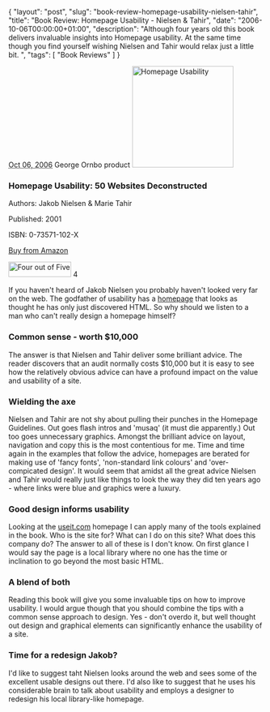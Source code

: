 {
  "layout": "post",
  "slug": "book-review-homepage-usability-nielsen-tahir",
  "title": "Book Review: Homepage Usability - Nielsen & Tahir",
  "date": "2006-10-06T00:00:00+01:00",
  "description": "Although four years old this book delivers invaluable insights into Homepage usability. At the same time though you find yourself wishing Nielsen and Tahir would relax just a little bit. ",
  "tags": [
    "Book Reviews"
  ]
}

<abbr class="dtreviewed" title="20061006T0930">Oct 06, 2006</abbr>
<span class="reviewer vcard" id="reviewer-vcard">
    <span class="fn">George Ornbo</span>
</span>
<span class="type">product</span>
<img src="/images/books/homepage_usability.jpg" title="Homepage Usability" alt="Homepage Usability" class="right" height="200" width="200" />
<h3 class="fn">Homepage Usability: 50 Websites Deconstructed</h3>
<p>Authors: Jakob Nielsen &amp; Marie Tahir</p>

<p>Published: 2001</p>
<p>ISBN: 0-73571-102-X</p>
<p><a href="http://www.amazon.co.uk/exec/obidos/ASIN/073571102X/useit-21/">Buy from Amazon</a></p>
<img src="/images/books/four_stars.gif" title="Four out of Five" alt="Four out of Five" height="30" width="124" />
<span class="rating">4</span>
<div class="description">
<p>If you haven't heard of Jakob Nielsen you probably haven't looked very far on the web. The godfather of usability has a <a href="http://www.useit.com/">homepage</a> that looks as thought he has only just discovered HTML. So why should we listen to a man who can't really design a homepage himself?</p>

<h3>Common sense - worth $10,000 </h3>
<p>The answer is that Nielsen and Tahir deliver some brilliant advice. The reader discovers that an audit normally costs $10,000 but it is easy to see how the relatively obvious advice can have a profound impact on the value and usability of a site.</p>

<h3>Wielding the axe</h3>
<p>Nielsen and Tahir are not shy about pulling their punches in the Homepage Guidelines. Out goes flash intros and 'musaq' (it must die apparently.) Out too goes unnecessary graphics. Amongst the brilliant advice on layout, navigation and copy this is the most contentious for me. Time and time again in the examples that follow the advice, homepages are berated for making use of 'fancy fonts', 'non-standard link colours' and 'over-compicated design'. It would seem that amidst all the great advice Nielsen and Tahir would really just like things to look the way they did ten years ago - where links were blue and graphics were a luxury.</p>

<h3>Good design informs usability</h3>
<p>Looking at the <a href="http://www.useit.com">useit.com</a> homepage I can apply many of the tools explained in the book. Who is the site for? What can I do on this site? What does this company do? The answer to all of these is I don't know. On first glance I would say the page is a local library where no one has the time or inclination to go beyond the most basic HTML.</p>

<h3>A blend of both</h3>
<p>Reading this book will give you some invaluable tips on how to improve usability. I would argue though that you should combine the tips with a common sense approach to design. Yes - don't overdo it, but well thought out design and graphical elements can significantly enhance the usability of a site. </p>

<h3>Time for a redesign Jakob?</h3>
<p>I'd like to suggest taht Nielsen looks around the web and sees some of the excellent usable designs out there. I'd also like to suggest that he uses his considerable brain to talk about usability and employs a designer to redesign his local library-like homepage.</p>
</div>
</div>
